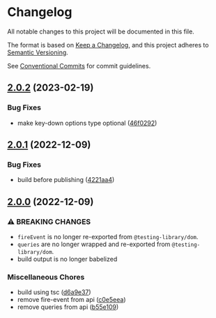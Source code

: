 # Changelog

All notable changes to this project will be documented in this file.

The format is based on [Keep a Changelog](https://keepachangelog.com/en/1.0.0/), and this project
adheres to [Semantic Versioning](https://semver.org/spec/v2.0.0.html).

See [Conventional Commits](https://conventionalcommits.org) for commit guidelines.

## [2.0.2](https://github.com/jneander/spec-utils-dom/compare/v2.0.1...v2.0.2) (2023-02-19)

### Bug Fixes

- make key-down options type optional
  ([46f0292](https://github.com/jneander/spec-utils-dom/commit/46f0292480b94d1b87768aa464fc1df33a500544))

## [2.0.1](https://github.com/jneander/spec-utils-dom/compare/v2.0.0...v2.0.1) (2022-12-09)

### Bug Fixes

- build before publishing
  ([4221aa4](https://github.com/jneander/spec-utils-dom/commit/4221aa4439cabafea0fb150f9bab2027eedb4af4))

## [2.0.0](https://github.com/jneander/spec-utils-dom/compare/v1.1.2...v2.0.0) (2022-12-09)

### ⚠ BREAKING CHANGES

- `fireEvent` is no longer re-exported from `@testing-library/dom`.
- `queries` are no longer wrapped and re-exported from `@testing-library/dom`.
- build output is no longer babelized

### Miscellaneous Chores

- build using tsc
  ([d6a9e37](https://github.com/jneander/spec-utils-dom/commit/d6a9e37896e935e07eecb645ebde1c6ff4d3b409))
- remove fire-event from api
  ([c0e5eea](https://github.com/jneander/spec-utils-dom/commit/c0e5eea556232b6dde1b39d07751a1f27012f276))
- remove queries from api
  ([b55e109](https://github.com/jneander/spec-utils-dom/commit/b55e109802cf5f9df16be18eedc98c4081d45f68))
